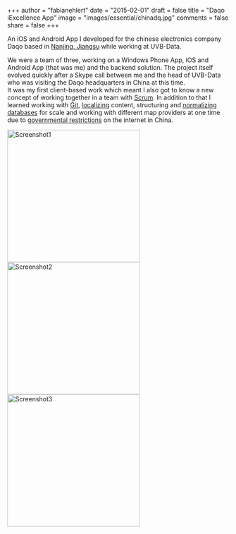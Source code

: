 +++
author = "fabianehlert"
date = "2015-02-01"
draft = false
title = "Daqo iExcellence App"
image = "images/essential/chinadq.jpg"
comments = false
share = false
+++

An iOS and Android App I developed for the chinese electronics company Daqo based in [Nanjing, Jiangsu](https://www.google.de/maps/place/Nanjing,+Jiangsu,+China/@32.0995425,118.457561,10z/data=!3m1!4b1!4m5!3m4!1s0x35b58c9b668dcd83:0x8ffbb60b79df1b06!8m2!3d32.060255!4d118.796877) while working at UVB-Data.

We were a team of three, working on a Windows Phone App, iOS and Android App (that was me) and the backend solution. The project itself evolved quickly after a Skype call between me and the head of UVB-Data who was visiting the Daqo headquarters in China at this time.
<br>It was my first client-based work which meant I also got to know a new concept of working together in a team with [Scrum](https://en.wikipedia.org/wiki/Scrum_\(software_development\)). In addition to that I learned working with [Git](https://en.wikipedia.org/wiki/Git_\(software\)), [localizing](https://en.wikipedia.org/wiki/Internationalization_and_localization) content, structuring and [normalizing databases](https://en.wikipedia.org/wiki/Database_normalization) for scale and working with different map providers at one time due to [governmental restrictions](https://en.wikipedia.org/wiki/Restrictions_on_geographic_data_in_China) on the internet in China.

<img src="../iexcellence/iexcellence-screen1.png" alt="Screenshot1" style="width: 300px;"/>

<img src="../iexcellence/iexcellence-screen2.png" alt="Screenshot2" style="width: 300px;"/>

<img src="../iexcellence/iexcellence-screen3.png" alt="Screenshot3" style="width: 300px;"/>
